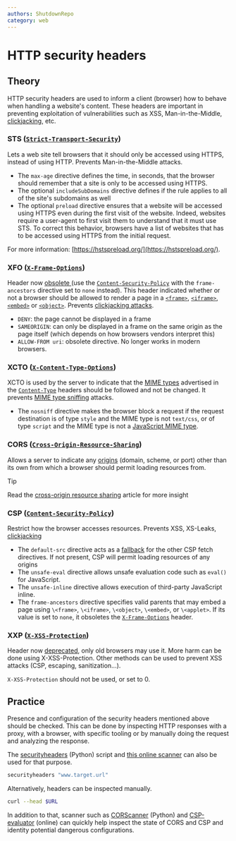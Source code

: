 ```yaml
---
authors: ShutdownRepo
category: web
---
```


# HTTP security headers

## Theory

HTTP security headers are used to inform a client (browser) how to behave when handling a website's content. These headers are important in preventing exploitation of vulnerabilities such as XSS, Man-in-the-Middle, [clickjacking](https://owasp.org/www-community/attacks/Clickjacking), etc.

### STS ([`Strict-Transport-Security`](https://developer.mozilla.org/en-US/docs/Web/HTTP/Headers/Strict-Transport-Security))

Lets a web site tell browsers that it should only be accessed using HTTPS, instead of using HTTP. Prevents Man-in-the-Middle attacks.

* The `max-age` directive defines the time, in seconds, that the browser should remember that a site is only to be accessed using HTTPS.
* The optional `includeSubDomains` directive defines if the rule applies to all of the site's subdomains as well
* The optional `preload` directive ensures that a website will be accessed using HTTPS even during the first visit of the website. Indeed, websites require a user-agent to first visit them to understand that it must use STS. To correct this behavior, browsers have a list of websites that has to be accessed using HTTPS from the initial request. 

 For more information: [https://hstspreload.org/](https://hstspreload.org/).

### XFO ([`X-Frame-Options`](https://developer.mozilla.org/en-US/docs/Web/HTTP/Headers/X-Frame-Options))

Header now [obsolete ](https://www.w3.org/TR/CSP2/#frame-ancestors-and-frame-options)(use the [`Content-Security-Policy`](./#csp-content-security-policy) with the `frame-ancestors` directive set to `none` instead). This header indicated whether or not a browser should be allowed to render a page in a [`<frame>`](https://developer.mozilla.org/en-US/docs/Web/HTML/Element/frame), [`<iframe>`](https://developer.mozilla.org/en-US/docs/Web/HTML/Element/iframe), [`<embed>`](https://developer.mozilla.org/en-US/docs/Web/HTML/Element/embed) or [`<object>`](https://developer.mozilla.org/en-US/docs/Web/HTML/Element/object). Prevents [clickjacking attacks](clickjacking/index). 

* `DENY`: the page cannot be displayed in a frame
* `SAMEORIGIN`: can only be displayed in a frame on the same origin as the page itself (which depends on how browsers vendors interpret this)
* `ALLOW-FROM uri`: obsolete directive. No longer works in modern browsers.

### XCTO ([`X-Content-Type-Options`](https://developer.mozilla.org/en-US/docs/Web/HTTP/Headers/X-Content-Type-Options)) 

XCTO is used by the server to indicate that the [MIME types](https://developer.mozilla.org/en-US/docs/Web/HTTP/Basics_of_HTTP/MIME_types) advertised in the [`Content-Type`](https://developer.mozilla.org/en-US/docs/Web/HTTP/Headers/Content-Type) headers should be followed and not be changed. It prevents [MIME type sniffing](mime-sniffing) attacks.

* The `nosniff` directive makes the browser block a request if the request destination is of type `style` and the MIME type is not `text/css`, or of type `script` and the MIME type is not a [JavaScript MIME type](https://html.spec.whatwg.org/multipage/scripting.html#javascript-mime-type).

### CORS ([`Cross-Origin-Resource-Sharing`](https://developer.mozilla.org/en-US/docs/Web/HTTP/CORS)) 

Allows a server to indicate any [origins](https://developer.mozilla.org/en-US/docs/Glossary/Origin) (domain, scheme, or port) other than its own from which a browser should permit loading resources from.


> [!TIP]
> Read the [cross-origin resource sharing](cors/index) article for more insight


### CSP ([`Content-Security-Policy`](https://developer.mozilla.org/en-US/docs/Web/HTTP/CSP)) 

Restrict how the browser accesses resources. Prevents XSS, XS-Leaks, [clickjacking](clickjacking/index)

* The `default-src` directive acts as a [fallback](https://content-security-policy.com/default-src/) for the other CSP fetch directives. If not present, CSP will permit loading resources of any origins
* The `unsafe-eval` directive allows unsafe evaluation code such as `eval()` for JavaScript.
* The `unsafe-inline` directive allows execution of third-party JavaScript inline.
* The `frame-ancestors` directive specifies valid parents that may embed a page using `\<frame>`, `\<iframe>`, `\<object>`, `\<embed>`, or `\<applet>`. If its value is set to `none`, it obsoletes the [`X-Frame-Options`](./#xfo-x-frame-options) header.

### XXP ([`X-XSS-Protection`](https://developer.mozilla.org/en-US/docs/Web/HTTP/Headers/X-XSS-Protection))

Header now [deprecated](https://developer.mozilla.org/en-US/docs/Web/HTTP/Headers/X-XSS-Protection), only old browsers may use it. More harm can be done using X-XSS-Protection. Other methods can be used to prevent XSS attacks (CSP, escaping, sanitization...). 

`X-XSS-Protection` should not be used, or set to 0.

## Practice

Presence and configuration of the security headers mentioned above should be checked. This can be done by inspecting HTTP responses with a proxy, with a browser, with specific tooling or by manually doing the request and analyzing the response.

The [securityheaders](https://github.com/koenbuyens/securityheaders) (Python) script and [this online scanner](https://securityheaders.com/) can also be used for that purpose.

```bash
securityheaders "www.target.url"
```

Alternatively, headers can be inspected manually.

```bash
curl --head $URL
```

In addition to that, scanner such as [CORScanner](https://github.com/chenjj/CORScanner) (Python) and [CSP-evaluator](https://csp-evaluator.withgoogle.com/) (online) can quickly help inspect the state of CORS and CSP and identity potential dangerous configurations.